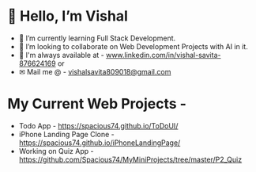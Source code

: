 # 👋 Hello, I’m Vishal
- 🌱 I’m currently learning Full Stack Development.
- 💞️ I’m looking to collaborate on Web Development Projects with AI in it.
- 💬 I'm always available at - www.linkedin.com/in/vishal-savita-876624169  or 
- ✉ Mail me @ - vishalsavita809018@gmail.com

# My Current Web Projects -
- Todo App - https://spacious74.github.io/ToDoUI/
- iPhone Landing Page Clone - https://spacious74.github.io/iPhoneLandingPage/
- Working on Quiz App - https://github.com/Spacious74/MyMiniProjects/tree/master/P2_Quiz
<!---
Spacious74/Spacious74 is a ✨ special ✨ repository because its `README.md` (this file) appears on your GitHub profile.
You can click the Preview link to take a look at your changes.
--->
